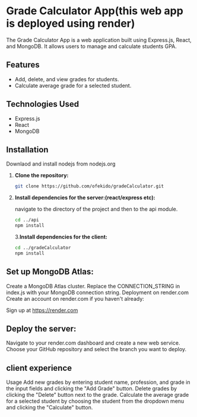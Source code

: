 # Grade Calculator App(this web app is deployed using render)

The Grade Calculator App is a web application built using Express.js, React, and MongoDB. It allows users to manage and calculate students GPA.

## Features

- Add, delete, and view grades for students.
- Calculate average grade for a selected student.

## Technologies Used

- Express.js
- React
- MongoDB

## Installation

Downlaod and install nodejs from nodejs.org

1. **Clone the repository:**

   ```bash
   git clone https://github.com/ofekido/gradeCalculator.git
   
   ```
2. **Install dependencies for the server:(react/express etc):**
   
   navigate to the directory of the project and then to the api module.
   ```bash
   cd ../api
   npm install
   ```
   3.**Install dependencies for the client:**
      ```bash
      cd ../gradeCalculator
      npm install
      ```
## Set up MongoDB Atlas:

   Create a MongoDB Atlas cluster.
   Replace the CONNECTION_STRING in index.js with your MongoDB connection string.
   Deployment on render.com
   Create an account on render.com if you haven't already:
   
   Sign up at https://render.com

## Deploy the server:

Navigate to your render.com dashboard and create a new web service. Choose your GitHub repository and select the branch you want to deploy.

## client experience
Usage Add new grades by entering student name, profession, and grade in the input fields and clicking the "Add Grade" button. Delete grades by clicking the "Delete" button next to the grade. Calculate the average grade for a selected student by choosing the student from the dropdown menu and clicking the "Calculate" button.



